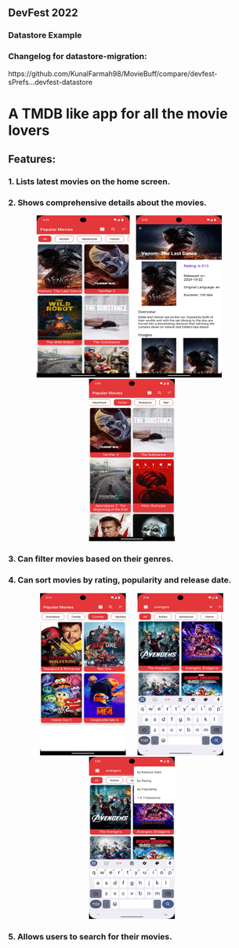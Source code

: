 <h2>DevFest 2022</h2>
<h3>Datastore Example</h3>
<h3>Changelog for datastore-migration:</h3>
https://github.com/KunalFarmah98/MovieBuff/compare/devfest-sPrefs...devfest-datastore


# A TMDB like app for all the movie lovers


## Features: 
### 1. Lists latest movies on the home screen.
### 2. Shows comprehensive details about the movies.

<p vspace = "20" align="center" >
   <img width="190" height="330" src="https://github.com/KunalFarmah98/MovieBuff/blob/devfest-main/app/src/main/res/raw/default.png">
   <img hspace="10" src="https://github.com/KunalFarmah98/MovieBuff/blob/devfest-main/app/src/main/res/raw/details.png" width =175 
  height = 330/>
  <img hspace="10" src="https://github.com/KunalFarmah98/MovieBuff/blob/devfest-main/app/src/main/res/raw/filtered.png" width =175 
  height = 330/>
</p>

### 3. Can filter movies based on their genres.
### 4. Can sort movies by rating, popularity and release date.
<p vspace = "20" align="center" >
  <img hspace="10" src="https://github.com/KunalFarmah98/MovieBuff/blob/devfest-main/app/src/main/res/raw/filter2.png" width =175 
  height = 330/>
  <img hspace="10" src="https://github.com/KunalFarmah98/MovieBuff/blob/devfest-main/app/src/main/res/raw/search.png" width =175 
  height = 330/>
  <img hspace="10" src="https://github.com/KunalFarmah98/MovieBuff/blob/devfest-main/app/src/main/res/raw/sort.png" width =175 
  height = 330/>
</p>

### 5. Allows users to search for their movies.
